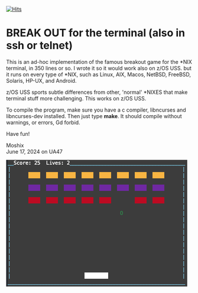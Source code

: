 [![Hits](https://hits.seeyoufarm.com/api/count/incr/badge.svg?url=https%3A%2F%2Fgithub.com%2Fmoshix%2Fbreakterm&count_bg=%2379C83D&title_bg=%23E0D8D8&icon=epicgames.svg&icon_color=%23E65656&title=hits&edge_flat=false)](https://hits.seeyoufarm.com)

BREAK OUT for the terminal (also in ssh or telnet)
==================================================

This is an ad-hoc implementation of the famous breakout game for the *NIX terminal, in 350 lines or so.  I wrote it so it would work also on z/OS USS. but it runs on every type of *NIX, such as Linux, AIX, Macos, NetBSD, FreeBSD, Solaris, HP-UX, and Android. 

z/OS USS sports subtle differences from other, 'normal' *NIXES that make terminal stuff more challenging. This works on z/OS USS. 

To compile the program, make sure you have a c compiler, libncurses and libncurses-dev installed. Then just type **make**. It should compile without warnings, or errors, Gd forbid. 

Have fun!

Moshix  
June 17, 2024 on UA47  

![Actual game screenshot ](https://github.com/moshix/breakterm/blob/main/screenshot2.png)


